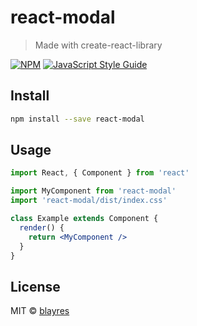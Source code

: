 # react-modal

> Made with create-react-library

[![NPM](https://img.shields.io/npm/v/react-modal.svg)](https://www.npmjs.com/package/react-modal) [![JavaScript Style Guide](https://img.shields.io/badge/code_style-standard-brightgreen.svg)](https://standardjs.com)

## Install

```bash
npm install --save react-modal
```

## Usage

```jsx
import React, { Component } from 'react'

import MyComponent from 'react-modal'
import 'react-modal/dist/index.css'

class Example extends Component {
  render() {
    return <MyComponent />
  }
}
```

## License

MIT © [blayres](https://github.com/blayres)
